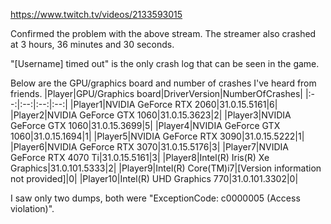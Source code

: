 https://www.twitch.tv/videos/2133593015

Confirmed the problem with the above stream. The streamer also crashed at 3 hours, 36 minutes and 30 seconds.

"[Username] timed out" is the only crash log that can be seen in the game.

Below are the GPU/graphics board and number of crashes I've heard from friends.
|Player|GPU/Graphics board|DriverVersion|NumberOfCrashes|
|:--:|:--:|:--:|:--:|
|Player1|NVIDIA GeForce RTX 2060|31.0.15.5161|6|
|Player2|NVIDIA GeForce GTX 1060|31.0.15.3623|2|
|Player3|NVIDIA GeForce GTX 1060|31.0.15.3699|5|
|Player4|NVIDIA GeForce GTX 1060|31.0.15.1694|1|
|Player5|NVIDIA GeForce RTX 3090|31.0.15.5222|1|
|Player6|NVIDIA GeForce RTX 3070|31.0.15.5176|3|
|Player7|NVIDIA GeForce RTX 4070 Ti|31.0.15.5161|3|
|Player8|Intel(R) Iris(R) Xe Graphics|31.0.101.5333|2|
|Player9|Intel(R) Core(TM)i7|[Version information not provided]|0|
|Player10|Intel(R) UHD Graphics 770|31.0.101.3302|0|


I saw only two dumps, both were "ExceptionCode: c0000005 (Access violation)".